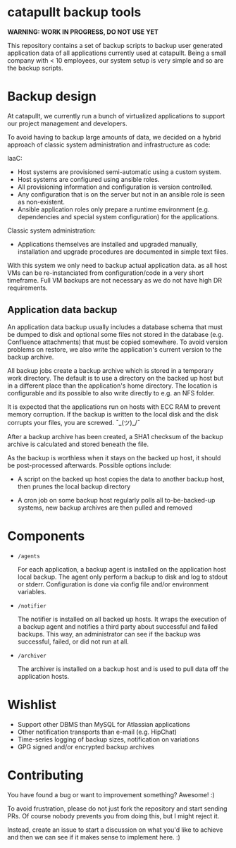 # catapullt backup tools

**WARNING: WORK IN PROGRESS, DO NOT USE YET**

This repository contains a set of backup scripts to backup user generated
application data of all applications currently used at catapullt. Being a small
company with < 10 employees, our system setup is very simple and so are the
backup scripts.

# Backup design

At catapullt, we currently run a bunch of virtualized applications to support
our project management and developers.

To avoid having to backup large amounts of data, we decided on a hybrid approach
of classic system administration and infrastructure as code:

IaaC:

- Host systems are provisioned semi-automatic using a custom system.
- Host systems are configured using ansible roles.
- All provisioning information and configuration is version controlled.
- Any configuration that is on the server but not in an ansible role is seen as
non-existent.
- Ansible application roles only prepare a runtime environment (e.g.
dependencies and special system configuration) for the applications.

Classic system administration:

- Applications themselves are installed and upgraded manually, installation and
upgrade procedures are documented in simple text files.

With this system we only need to backup actual application data. as all host VMs
can be re-instanciated from configuration/code in a very short timeframe. Full
VM backups are not necessary as we do not have high DR requirements.

## Application data backup

An application data backup usually includes a database schema that must be
dumped to disk and optional some files not stored in the database (e.g.
Confluence attachments) that must be copied somewhere. To avoid version problems
on restore, we also write the application's current version to the backup
archive.

All backup jobs create a backup archive which is stored in a temporary work
directory. The default is to use a directory on the backed up host but in a
different place than the application's home directory. The location is
configurable and its possible to also write directly to e.g. an NFS folder.

It is expected that the applications run on hosts with ECC RAM to prevent memory
corruption. If the backup is written to the local disk and the disk corrupts
your files, you are screwed. ¯\_(ツ)_/¯

After a backup archive has been created, a SHA1 checksum of the backup archive
is calculated and stored beneath the file.

As the backup is worthless when it stays on the backed up host, it should be
post-processed afterwards. Possible options include:

- A script on the backed up host copies the data to another backup host, then
prunes the local backup directory

- A cron job on some backup host regularly polls all to-be-backed-up systems,
new backup archives are then pulled and removed

# Components

- `/agents`

    For each application, a backup agent is installed on the application host
    local backup. The agent only perform a backup to disk and log to stdout or
    stderr. Configuration is done via config file and/or environment variables.

- `/notifier`

    The notifier is installed on all backed up hosts. It wraps the execution of
    a backup agent and notifies a third party about successful and failed
    backups. This way, an administrator can see if the backup was successful,
    failed, or did not run at all.

- `/archiver`

    The archiver is installed on a backup host and is used to pull data off the
    application hosts.

# Wishlist

- Support other DBMS than MySQL for Atlassian applications
- Other notification transports than e-mail (e.g. HipChat)
- Time-series logging of backup sizes, notification on variations
- GPG signed and/or encrypted backup archives

# Contributing

You have found a bug or want to improvement something? Awesome! :)

To avoid frustration, please do not just fork the repository and start sending
PRs. Of course nobody prevents you from doing this, but I might reject it.

Instead, create an issue to start a discussion on what you'd like to achieve and
then we can see if it makes sense to implement here. :)
